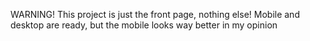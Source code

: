 WARNING!
This project is just the front page, nothing else!
Mobile and desktop are ready, but the mobile looks way better in my opinion
